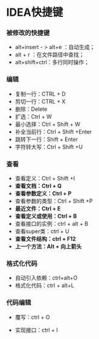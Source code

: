 # IDEA快捷键



### 被修改的快捷键

- alt+insert - > alt+e ：自动生成；
- alt + r ：在文件路径中查找；
- alt+shift+ctrl：多行同时操作；

### 编辑

- 复制一行：CTRL + D
- 剪切一行：CTRL + X
- 删除：Delete
- 扩选：Ctrl + W
- 最小选择：Ctrl + Shift + W
- 补全当前行：Ctrl + Shift +Enter
- 跳转下一行：Shift + Enter
- 字符转大写：Ctrl + Shift +U

### 查看

- 查看定义：Ctrl + Shift +I
- **查看文档：Ctrl + Q**
- **查看参数定义：Ctrl + P**
- 查看参数的类型：Ctrl + Shift +P
- **最近文件：Ctrl + E**
- **查看定义或使用：Ctrl + B**
- 查看接口的实例：ctrl + alt + B
- 查看super类：ctrl + U
- **查看文件结构：ctrl + F12**
- **上一个方法：Alt + 向上箭头**

### 格式化代码

- 自动引入依赖：ctrl+alt+O
- 格式化代码：ctrl + alt+L

### 代码编辑

- 覆写：ctrl + O

- 实现接口：ctrl + I

  

